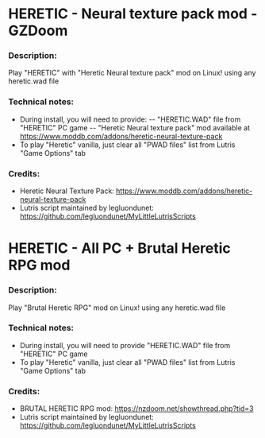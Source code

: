 # HERETIC - Neural texture pack mod - GZDoom
### Description:
Play "HERETIC"  with "Heretic Neural texture pack" mod on Linux! using any heretic.wad file
### Technical notes:
- During install, you will need to provide:
-- "HERETIC.WAD" file from "HERETIC" PC game
-- "Heretic Neural texture pack" mod available at https://www.moddb.com/addons/heretic-neural-texture-pack
- To play "Heretic" vanilla, just clear all "PWAD files" list from Lutris "Game Options" tab
### Credits:
- Heretic Neural Texture Pack: https://www.moddb.com/addons/heretic-neural-texture-pack
- Lutris script maintained by legluondunet: https://github.com/legluondunet/MyLittleLutrisScripts


# HERETIC - All PC + Brutal Heretic RPG mod
### Description:
Play "Brutal Heretic RPG" mod on Linux! using any heretic.wad file
### Technical notes:
- During install, you will need to provide "HERETIC.WAD" file from "HERETIC" PC game
- To play "Heretic" vanilla, just clear all "PWAD files" list from Lutris "Game Options" tab
### Credits:
- BRUTAL HERETIC RPG mod: https://nzdoom.net/showthread.php?tid=3
- Lutris script maintained by legluondunet: https://github.com/legluondunet/MyLittleLutrisScripts
